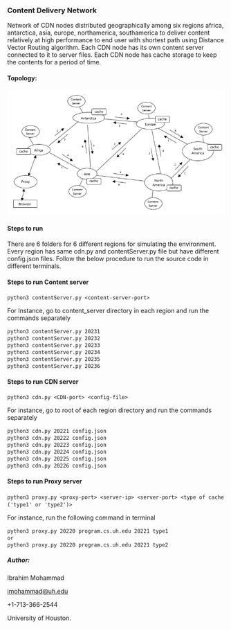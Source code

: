 ### Content Delivery Network
Network of CDN nodes distributed geographically among six regions africa, antarctica, asia, europe, northamerica, southamerica to deliver content relatively at high performance to end user with shortest path using Distance Vector Routing algorithm. Each CDN node has its own content server connected to it to server files. Each CDN node has cache storage to keep the contents for a period of time.
#### Topology:
![alt text](https://github.com/ibrahimpasha/Content-Delivery-Network/blob/master/topology.PNG)

#### Steps to run
There are 6 folders for 6 different regions for simulating the environment. Every region has same cdn.py and contentServer.py file but have different config.json files.
Follow the below procedure to run the source code in different terminals.

#### Steps to run Content server
```python3 contentServer.py <content-server-port>```

For Instance, go to content_server directory in each region and run the commands separately
```
python3 contentServer.py 20231
python3 contentServer.py 20232
python3 contentServer.py 20233
python3 contentServer.py 20234
python3 contentServer.py 20235
python3 contentServer.py 20236
```

#### Steps to run CDN server
```python3 cdn.py <CDN-port> <config-file>```

For instance, go to root of each region directory and run the commands separately
```
python3 cdn.py 20221 config.json
python3 cdn.py 20222 config.json
python3 cdn.py 20223 config.json
python3 cdn.py 20224 config.json
python3 cdn.py 20225 config.json
python3 cdn.py 20226 config.json
```

#### Steps to run Proxy server
```python3 proxy.py <proxy-port> <server-ip> <server-port> <type of cache ('type1' or 'type2')> ```

For instance, run the following command in terminal
```
python3 proxy.py 20220 program.cs.uh.edu 20221 type1
or
python3 proxy.py 20220 program.cs.uh.edu 20221 type2
```

##### Author:
Ibrahim Mohammad

imohammad@uh.edu 

+1-713-366-2544 

University of Houston.
